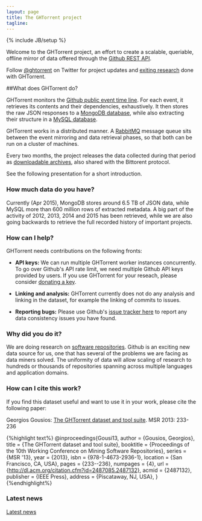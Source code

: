 ```yaml
---
layout: page
title: The GHTorrent project
tagline:
---
```

{% include JB/setup %}

Welcome to the GHTorrent project, an effort to create a scalable, queriable,
offline mirror of data offered through the [Github REST API](http://developer.github.com).

Follow [@ghtorrent](https://twitter.com/ghtorrent) on Twitter for project
updates and [exiting research](halloffame.html) done with GHTorrent.

##What does GHTorrent do?

GHTorrent monitors the [Github public event time
line](https://api.github.com/events). For each event, it retrieves its contents
and their dependencies, exhaustively. It then stores the raw JSON responses to a
[MongoDB database](raw.html), while also extracting their structure in a [MySQL
database](relational.html).

GHTorrent works in a distributed manner. A [RabbitMQ](http://www.rabbitmq.com/)
message queue sits between the event mirroring and data retrieval phases,
so that both can be run on a cluster of machines.

Every two months, the project releases the data collected during that period as
[downloadable archives](downloads.html), also shared with the Bittorent
protocol.

See the following presentation for a short introduction.

<div style="width: 50%;margin-left:auto;margin-right:auto;">
<script class="speakerdeck-embed" data-id="75bea5909fbb0130f0eb364613f6f036" data-ratio="1.33333" src="//speakerdeck.com/assets/embed.js"></script>
</div>

### How much data do you have?

Currently (Apr 2015), MongoDB stores around 6.5 TB of JSON data, while MySQL
more than 600 million rows of extracted metadata. A big part of the activity of
2012, 2013, 2014 and 2015 has been retrieved, while we are also going backwards to
retrieve the full recorded history of important projects.

### How can I help?

GHTorrent needs contributions on the following fronts:

* **API keys:** We can run multiple GHTorrent worker instances concurrently. To
go over Github's API rate limit, we need multiple Github API keys provided by
users.  If you use GHTorrent for your reseach, please consider [donating a
key](raw.html).

* **Linking and analysis:** GHTorrent currently does not do any analysis and linking
in the dataset, for example the linking of commits to issues.

* **Reporting bugs:** Please use Github's [issue tracker here](https://github.com/gousiosg/ghtorrent.org/issues) to report any data consistency issues you have found.

### Why did you do it?

We are doing research on [software repositories](http://www.msrconf.org/).
Github is an exciting new data source for us, one that has several of the
problems we are facing as data miners solved. The uniformity of data
will allow scaling of research to hundreds or thousands of repositories
spanning across multiple languages and application domains.


### How can I cite this work?

If you find this dataset useful and want to use it in your work, please cite the
following paper:

Georgios Gousios: [The GHTorrent dataset and tool
suite](http://www.gousios.gr/bibliography/G13.html). MSR 2013: 233-236

{%highlight text%}
@inproceedings{Gousi13,
  author = {Gousios, Georgios},
  title = {The GHTorrent dataset and tool suite},
  booktitle = {Proceedings of the 10th Working Conference on Mining Software
    Repositories},
  series = {MSR '13},
  year = {2013},
  isbn = {978-1-4673-2936-1},
  location = {San Francisco, CA, USA},
  pages = {233--236},
  numpages = {4},
  url = {http://dl.acm.org/citation.cfm?id=2487085.2487132},
  acmid = {2487132},
  publisher = {IEEE Press},
  address = {Piscataway, NJ, USA},
}
{%endhighlight%}

### Latest news

<a class="twitter-timeline"
  data-widget-id="608916912693751808"
  href="https://twitter.com/ghtorrent"
  data-screen-name="ghtorrent">
Latest news
</a>
